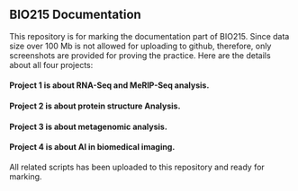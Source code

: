 ## BIO215 Documentation
This repository is for marking the documentation part of BIO215. Since data size over 100 Mb is not allowed for uploading to github, therefore, only screenshots are provided for proving the practice. Here are the details about all four projects: 
#### Project 1 is about RNA-Seq and MeRIP-Seq analysis. 
#### Project 2 is about protein structure Analysis. 
#### Project 3 is about metagenomic analysis. 
#### Project 4 is about AI in biomedical imaging.
All related scripts has been uploaded to this repository and ready for marking. 
